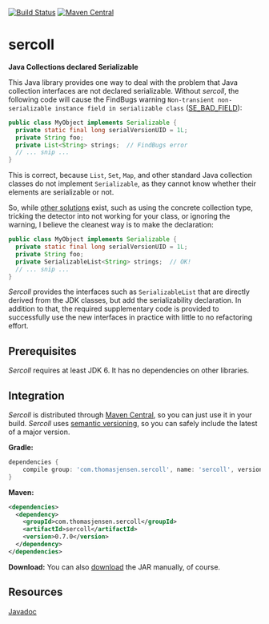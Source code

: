 [![Build Status](https://travis-ci.org/tsjensen/sercoll.svg?branch=master)](https://travis-ci.org/tsjensen/sercoll)
[![Maven Central](https://maven-badges.herokuapp.com/maven-central/com.thomasjensen.sercoll/sercoll/badge.svg)](http://search.maven.org/#search%7Cgav%7C1%7Cg%3Acom.thomasjensen.sercoll)
# sercoll
**Java Collections declared Serializable**

This Java library provides one way to deal with the problem that Java collection interfaces are not declared serializable. Without *sercoll*, the following code will cause the FindBugs warning `Non-transient non-serializable instance field in serializable class` ([SE_BAD_FIELD](http://findbugs.sourceforge.net/bugDescriptions.html#SE_BAD_FIELD)):
```java
public class MyObject implements Serializable {
  private static final long serialVersionUID = 1L;
  private String foo;
  private List<String> strings;  // FindBugs error
  // ... snip ...
}
```
This is correct, because `List`, `Set`, `Map`, and other standard Java collection classes do not implement `Serializable`, as they cannot know whether their elements are serializable or not.

So, while [other solutions](http://stackoverflow.com/q/4861228/1005481) exist, such as using the concrete collection type, tricking the detector into not working for your class, or ignoring the warning, I believe the cleanest way is to make the declaration:
```java
public class MyObject implements Serializable {
  private static final long serialVersionUID = 1L;
  private String foo;
  private SerializableList<String> strings;  // OK!
  // ... snip ...
}
```
*Sercoll* provides the interfaces such as `SerializableList` that are directly derived from the JDK classes, but add the serializability declaration. In addition to that, the required supplementary code is provided to successfully use the new interfaces in practice with little to no refactoring effort.

## Prerequisites

*Sercoll* requires at least JDK 6. It has no dependencies on other libraries.

## Integration

*Sercoll* is distributed through [Maven Central](http://search.maven.org/#search|gav|1|g%3Acom.thomasjensen.sercoll), so you can just use it in your build. *Sercoll* uses [semantic versioning](http://semver.org/), so you can safely include the latest of a major version.

**Gradle:**
```groovy
dependencies {
    compile group: 'com.thomasjensen.sercoll', name: 'sercoll', version: '0.+'
}
```
**Maven:**
```xml
<dependencies>
  <dependency>
    <groupId>com.thomasjensen.sercoll</groupId>
    <artifactId>sercoll</artifactId>
    <version>0.7.0</version>
  </dependency>
</dependencies>
```
**Download:**
You can also [download](https://repo1.maven.org/maven2/com/thomasjensen/sercoll/sercoll/) the JAR manually, of course.

## Resources

[Javadoc](http://tsjensen.github.io/sercoll/apidocs/latest/)
